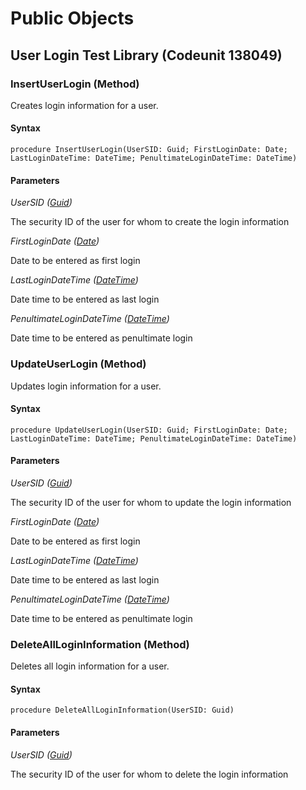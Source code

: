# Public Objects
## User Login Test Library (Codeunit 138049)
### InsertUserLogin (Method) <a name="InsertUserLogin"></a> 

 Creates login information for a user.
 

#### Syntax
```
procedure InsertUserLogin(UserSID: Guid; FirstLoginDate: Date; LastLoginDateTime: DateTime; PenultimateLoginDateTime: DateTime)
```
#### Parameters
*UserSID ([Guid](https://go.microsoft.com/fwlink/?linkid=2210122))* 

The security ID of the user for whom to create the login information

*FirstLoginDate ([Date](https://go.microsoft.com/fwlink/?linkid=2210124))* 

Date to be entered as first login

*LastLoginDateTime ([DateTime](https://go.microsoft.com/fwlink/?linkid=2210239))* 

Date time to be entered as last login

*PenultimateLoginDateTime ([DateTime](https://go.microsoft.com/fwlink/?linkid=2210239))* 

Date time to be entered as penultimate login

### UpdateUserLogin (Method) <a name="UpdateUserLogin"></a> 

 Updates login information for a user.
 

#### Syntax
```
procedure UpdateUserLogin(UserSID: Guid; FirstLoginDate: Date; LastLoginDateTime: DateTime; PenultimateLoginDateTime: DateTime)
```
#### Parameters
*UserSID ([Guid](https://go.microsoft.com/fwlink/?linkid=2210122))* 

The security ID of the user for whom to update the login information

*FirstLoginDate ([Date](https://go.microsoft.com/fwlink/?linkid=2210124))* 

Date to be entered as first login

*LastLoginDateTime ([DateTime](https://go.microsoft.com/fwlink/?linkid=2210239))* 

Date time to be entered as last login

*PenultimateLoginDateTime ([DateTime](https://go.microsoft.com/fwlink/?linkid=2210239))* 

Date time to be entered as penultimate login

### DeleteAllLoginInformation (Method) <a name="DeleteAllLoginInformation"></a> 

 Deletes all login information for a user.
 

#### Syntax
```
procedure DeleteAllLoginInformation(UserSID: Guid)
```
#### Parameters
*UserSID ([Guid](https://go.microsoft.com/fwlink/?linkid=2210122))* 

The security ID of the user for whom to delete the login information

